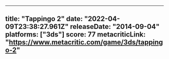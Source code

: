 
---
title: "Tappingo 2"
date: "2022-04-09T23:38:27.961Z"
releaseDate: "2014-09-04"
platforms: ["3ds"]
score: 77
metacriticLink: "https://www.metacritic.com/game/3ds/tappingo-2"
---
